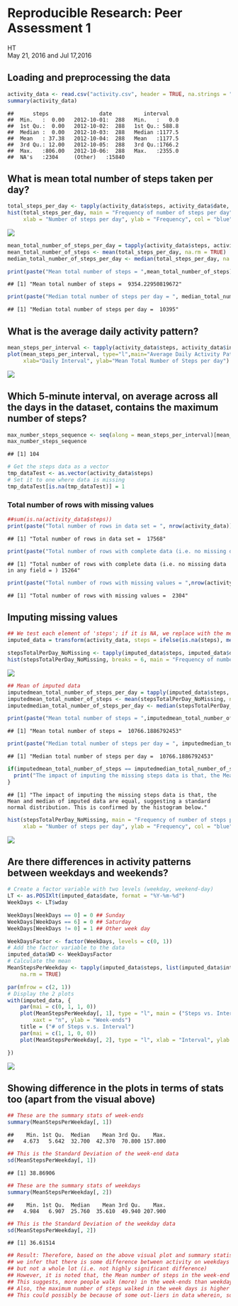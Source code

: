 # Reproducible Research: Peer Assessment 1
HT  
May 21, 2016 and Jul 17,2016  




## Loading and preprocessing the data

```r
activity_data <- read.csv("activity.csv", header = TRUE, na.strings = "NA")
summary(activity_data)
```

```
##      steps                date          interval     
##  Min.   :  0.00   2012-10-01:  288   Min.   :   0.0  
##  1st Qu.:  0.00   2012-10-02:  288   1st Qu.: 588.8  
##  Median :  0.00   2012-10-03:  288   Median :1177.5  
##  Mean   : 37.38   2012-10-04:  288   Mean   :1177.5  
##  3rd Qu.: 12.00   2012-10-05:  288   3rd Qu.:1766.2  
##  Max.   :806.00   2012-10-06:  288   Max.   :2355.0  
##  NA's   :2304     (Other)   :15840
```

## What is mean total number of steps taken per day?

```r
total_steps_per_day <- tapply(activity_data$steps, activity_data$date, sum, na.rm = TRUE)
hist(total_steps_per_day, main = "Frequency of number of steps per day", 
     xlab = "Number of steps per day", ylab = "Frequency", col = "blue")
```

![](PA1_template-v2_files/figure-html/unnamed-chunk-2-1.png)<!-- -->

```r
mean_total_number_of_steps_per_day = tapply(activity_data$steps, activity_data$date, mean, na.rm=TRUE)
mean_total_number_of_steps <- mean(total_steps_per_day, na.rm = TRUE)
median_total_number_of_steps_per_day <- median(total_steps_per_day, na.rm = TRUE)

print(paste("Mean total number of steps = ",mean_total_number_of_steps))
```

```
## [1] "Mean total number of steps =  9354.22950819672"
```

```r
print(paste("Median total number of steps per day = ", median_total_number_of_steps_per_day ))
```

```
## [1] "Median total number of steps per day =  10395"
```


## What is the average daily activity pattern?   

```r
mean_steps_per_interval <- tapply(activity_data$steps, activity_data$interval, mean, na.rm = TRUE)
plot(mean_steps_per_interval, type="l",main="Average Daily Activity Pattern", 
     xlab="Daily Interval", ylab="Mean Total Number of Steps per day")
```

![](PA1_template-v2_files/figure-html/unnamed-chunk-3-1.png)<!-- -->

## Which 5-minute interval, on average across all the days in the dataset, contains the maximum number of steps?  

```r
max_number_steps_sequence <- seq(along = mean_steps_per_interval)[mean_steps_per_interval == max(mean_steps_per_interval)]
max_number_steps_sequence
```

```
## [1] 104
```

```r
# Get the steps data as a vector
tmp_dataTest <- as.vector(activity_data$steps)
# Set it to one where data is missing
tmp_dataTest[is.na(tmp_dataTest)] = 1
```
### Total number of rows with missing values   


```r
##sum(is.na(activity_data$steps))
print(paste("Total number of rows in data set = ", nrow(activity_data)))
```

```
## [1] "Total number of rows in data set =  17568"
```

```r
print(paste("Total number of rows with complete data (i.e. no missing data in any field = )", sum(complete.cases(activity_data))))
```

```
## [1] "Total number of rows with complete data (i.e. no missing data in any field = ) 15264"
```

```r
print(paste("Total number of rows with missing values = ",nrow(activity_data) - sum(complete.cases(activity_data))))
```

```
## [1] "Total number of rows with missing values =  2304"
```

## Imputing missing values   

```r
## We test each element of 'steps'; if it is NA, we replace with the mean, otherwise we replace with the original value.
imputed_data = transform(activity_data, steps = ifelse(is.na(steps), mean(steps, na.rm=TRUE), steps))

stepsTotalPerDay_NoMissing <- tapply(imputed_data$steps, imputed_data$date, sum)
hist(stepsTotalPerDay_NoMissing, breaks = 6, main = "Frequency of number of steps per day", xlab = "Number of steps per day", ylab = "Frequency", col = "blue")
```

![](PA1_template-v2_files/figure-html/unnamed-chunk-6-1.png)<!-- -->

```r
## Mean of imputed data
imputedmean_total_number_of_steps_per_day = tapply(imputed_data$steps, imputed_data$date, mean, na.rm=TRUE)
imputedmean_total_number_of_steps <- mean(stepsTotalPerDay_NoMissing, na.rm = TRUE)
imputedmedian_total_number_of_steps_per_day <- median(stepsTotalPerDay_NoMissing, na.rm = TRUE)

print(paste("Mean total number of steps = ",imputedmean_total_number_of_steps))
```

```
## [1] "Mean total number of steps =  10766.1886792453"
```

```r
print(paste("Median total number of steps per day = ", imputedmedian_total_number_of_steps_per_day ))
```

```
## [1] "Median total number of steps per day =  10766.1886792453"
```

```r
if(imputedmean_total_number_of_steps == imputedmedian_total_number_of_steps_per_day) {
  print("The impact of imputing the missing steps data is that, the Mean and median of imputed data are equal, suggesting a standard normal distribution. This is confirmed by the histogram below.")
}
```

```
## [1] "The impact of imputing the missing steps data is that, the Mean and median of imputed data are equal, suggesting a standard normal distribution. This is confirmed by the histogram below."
```

```r
hist(stepsTotalPerDay_NoMissing, main = "Frequency of number of steps per day for imputed data", 
     xlab = "Number of steps per day", ylab = "Frequency", col = "blue")
```

![](PA1_template-v2_files/figure-html/unnamed-chunk-6-2.png)<!-- -->


## Are there differences in activity patterns between weekdays and weekends?

```r
# Create a factor variable with two levels (weekday, weekend-day)
LT <- as.POSIXlt(imputed_data$date, format = "%Y-%m-%d")
WeekDays <- LT$wday

WeekDays[WeekDays == 0] = 0 ## Sunday
WeekDays[WeekDays == 6] = 0 ## Saturday
WeekDays[WeekDays != 0] = 1 ## Other week day

WeekDaysFactor <- factor(WeekDays, levels = c(0, 1))
# Add the factor variable to the data
imputed_data$WD <- WeekDaysFactor
# Calculate the mean
MeanStepsPerWeekday <- tapply(imputed_data$steps, list(imputed_data$interval, imputed_data$WD), mean, 
    na.rm = TRUE)

par(mfrow = c(2, 1))
# Display the 2 plots
with(imputed_data, {
    par(mai = c(0, 1, 1, 0))
    plot(MeanStepsPerWeekday[, 1], type = "l", main = ("Steps vs. Interval"), 
        xaxt = "n", ylab = "Week-ends")
    title = ("# of Steps v.s. Interval")
    par(mai = c(1, 1, 0, 0))
    plot(MeanStepsPerWeekday[, 2], type = "l", xlab = "Interval", ylab = "Week days")

})
```

![](PA1_template-v2_files/figure-html/unnamed-chunk-7-1.png)<!-- -->
## Showing difference in the plots in terms of stats too (apart from the visual above)

```r
## These are the summary stats of week-ends
summary(MeanStepsPerWeekday[, 1])
```

```
##    Min. 1st Qu.  Median    Mean 3rd Qu.    Max. 
##   4.673   5.642  32.700  42.370  70.800 157.800
```

```r
## This is the Standard Deviation of the week-end data
sd(MeanStepsPerWeekday[, 1])
```

```
## [1] 38.86906
```

```r
## These are the summary stats of weekdays
summary(MeanStepsPerWeekday[, 2])
```

```
##    Min. 1st Qu.  Median    Mean 3rd Qu.    Max. 
##   4.984   6.907  25.760  35.610  49.940 207.900
```

```r
## This is the Standard Deviation of the weekday data
sd(MeanStepsPerWeekday[, 2])
```

```
## [1] 36.61514
```

```r
## Result: Therefore, based on the above visual plot and summary statistics presented above:
## we infer that there is some difference between activity on weekdays and week-ends
## but not a whole lot (i.e. not highly significant difference)
## However, it is noted that, the Mean number of steps in the week-end is higher than the Mean number of steps in the week days.
## This suggests, more people walk (more) in the week-ends than weekdays.
## Also, the maximum number of steps walked in the week days is higher than the maximum number of steps walked in the week-ends.
## This could possibly be because of some out-liers in data wherein, someone with an outdoors job (e.g. delivery) may be causing this increase, whereas, people may be going out on shorter walks in the week-ends, which seems to reduce the maximum number of steps walked in the week-ends.
```
